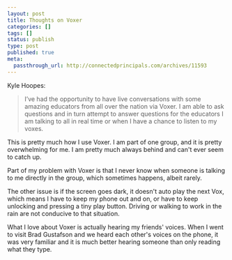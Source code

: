 ```yaml
---
layout: post
title: Thoughts on Voxer
categories: []
tags: []
status: publish
type: post
published: true
meta:
  passthrough_url: http://connectedprincipals.com/archives/11593
---
```


Kyle Hoopes:


>I’ve had the opportunity to have live conversations with some amazing educators from all over the nation via Voxer. I am able to ask questions and in turn attempt to answer questions for the educators I am talking to all in real time or when I have a chance to listen to my voxes.



This is pretty much how I use Voxer. I am part of one group, and it is pretty overwhelming for me. I am pretty much always behind and can't ever seem to catch up.


Part of my problem with Voxer is that I never know when someone is talking to me directly in the group, which sometimes happens, albeit rarely.


The other issue is if the screen goes dark, it doesn't auto play the next Vox, which means I have to keep my phone out and on, or have to keep unlocking and pressing a tiny play button. Driving or walking to work in the rain are not conducive to that situation.


What I love about Voxer is actually hearing my friends' voices. When I went to visit Brad Gustafson and we heard each other's voices on the phone, it was very familiar and it is much better hearing someone than only reading what they type.

